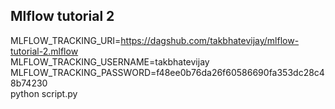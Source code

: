 ## Mlflow tutorial 2
MLFLOW_TRACKING_URI=https://dagshub.com/takbhatevijay/mlflow-tutorial-2.mlflow \
MLFLOW_TRACKING_USERNAME=takbhatevijay \
MLFLOW_TRACKING_PASSWORD=f48ee0b76da26f60586690fa353dc28c48b74230 \
python script.py
